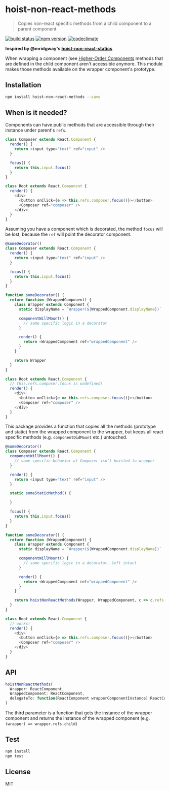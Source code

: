 # hoist-non-react-methods

> Copies non-react specific methods from a child component to a parent component

[![build status](https://img.shields.io/travis/elado/hoist-non-react-methods/master.svg?style=flat-square)](https://travis-ci.org/elado/hoist-non-react-methods) [![npm version](https://img.shields.io/npm/v/hoist-non-react-methods.svg?style=flat-square)](https://www.npmjs.com/package/hoist-non-react-methods) [![codeclimate](https://img.shields.io/codeclimate/github/elado/hoist-non-react-methods.svg?style=flat-square)](https://codeclimate.com/github/elado/hoist-non-react-methods)

**Inspired by @mridgway's [hoist-non-react-statics](https://github.com/mridgway/hoist-non-react-statics)**

When wrapping a component (see [Higher-Order Components](https://medium.com/@dan_abramov/mixins-are-dead-long-live-higher-order-components-94a0d2f9e750) methods that are defined in the child component aren't accessible anymore. This module makes those methods available on the wrapper component's prototype.

## Installation

```sh
npm install hoist-non-react-methods --save
```

## When is it needed?

Components can have public methods that are accessible through their instance under parent's `refs`.

```js
class Composer extends React.Component {
  render() {
    return <input type="text" ref="input" />
  }

  focus() {
    return this.input.focus()
  }
}

class Root extends React.Component {
  render() {
    <div>
      <button onClick={e => this.refs.composer.focus()}></button>
      <Composer ref="composer" />
    </div>
  }
}
```

Assuming you have a component which is decorated, the method `focus` will be lost, because the `ref` will point the decorator component.

```js
@someDecorator()
class Composer extends React.Component {
  render() {
    return <input type="text" ref="input" />
  }

  focus() {
    return this.input.focus()
  }
}

function someDecorator() {
  return function (WrappedComponent) {
    class Wrapper extends Component {
      static displayName = `Wrapper(${WrappedComponent.displayName})`

      componentWillMount() {
        // some specific logic in a decorator
      }

      render() {
        return <WrappedComponent ref="wrappedComponent" />
      }
    }

    return Wrapper
  }
}

class Root extends React.Component {
  // this.refs.composer.focus is undefined!
  render() {
    <div>
      <button onClick={e => this.refs.composer.focus()}></button>
      <Composer ref="composer" />
    </div>
  }
}
```

This package provides a function that copies all the methods (prototype and static) from the wrapped component to the wrapper, but keeps all react specific methods (e.g. `componentDidMount` etc.) untouched.

```js
@someDecorator()
class Composer extends React.Component {
  componentWillMount() {
    // some specific behavior of Composer isn't hoisted to wrapper
  }

  render() {
    return <input type="text" ref="input" />
  }

  static someStaticMethod() {

  }

  focus() {
    return this.input.focus()
  }
}

function someDecorator() {
  return function (WrappedComponent) {
    class Wrapper extends Component {
      static displayName = `Wrapper(${WrappedComponent.displayName})`

      componentWillMount() {
        // some specific logic in a decorator, left intact
      }

      render() {
        return <WrappedComponent ref="wrappedComponent" />
      }
    }

    return hoistNonReactMethods(Wrapper, WrappedComponent, c => c.refs.wrappedComponent)
  }
}

class Root extends React.Component {
  // works!
  render() {
    <div>
      <button onClick={e => this.refs.composer.focus()}></button>
      <Composer ref="composer" />
    </div>
  }
}
```

## API

```js
hoistNonReactMethods(
  Wrapper: ReactComponent,
  WrappedComponent: ReactComponent,
  delegateTo: function(ReactComponent wrapperComponentInstance):ReactComponent childComponentInstance
)
```

The third parameter is a function that gets the instance of the wrapper component and returns the instance of the wrapped component (e.g. `(wrapper) => wrapper.refs.child`)

## Test

```sh
npm install
npm test
```

## License

MIT
